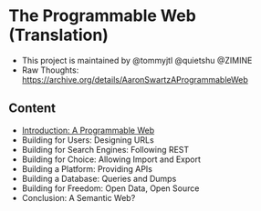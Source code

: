 # The Programmable Web (Translation)

* This project is maintained by @tommyjtl @quietshu @ZIMINE
* Raw Thoughts: https://archive.org/details/AaronSwartzAProgrammableWeb

## Content

* [Introduction: A Programmable Web](https://tommyjtl.github.io/the-programmable-web/translation/ch01-introduction-a-programmable-web)
* Building for Users: Designing URLs
* Building for Search Engines: Following REST 
* Building for Choice: Allowing Import and Export
* Building a Platform: Providing APIs
* Building a Database: Queries and Dumps
* Building for Freedom: Open Data, Open Source
* Conclusion: A Semantic Web?
